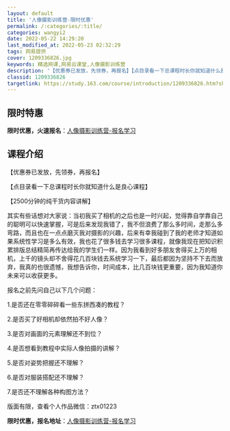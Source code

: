 ```yaml
---
layout: default
title: '人像摄影训练营-限时优惠'
permalink: /:categories/:title/
categories: wangyi2
date: 2022-05-22 14:29:20
last_modified_at: 2022-05-23 02:32:29
tags: 网易提供
cover: 1209336826.jpg
keywords: 精选网课,网易云课堂,人像摄影训练营
description: '【优惠券已发放，先领券，再报名】【点目录看一下总课程时长你就知道什么是良心课程】【2500分钟的纯干货内容讲解】其实有些'
classid: 1209336826
targetlink: https://study.163.com/course/introduction/1209336826.htm?share=1&shareId=1025206652&utm_campaign=share&utm_medium=iphoneShare&utm_source=&utm_u=1025206652
---
```


## 限时特惠

**限时优惠，火速报名**：[人像摄影训练营-报名学习](https://study.163.com/course/introduction/1209336826.htm?share=1&shareId=1025206652&utm_campaign=share&utm_medium=iphoneShare&utm_source=&utm_u=1025206652)

## 课程介绍

【优惠券已发放，先领券，再报名】

【点目录看一下总课程时长你就知道什么是良心课程】

【2500分钟的纯干货内容讲解】



其实有些话想对大家说：当初我买了相机的之后也是一时兴起，觉得靠自学靠自己的聪明可以快速掌握，可是后来发现我错了，我不但浪费了那么多时间，走那么多弯路，而且也在一点点磨灭我对摄影的兴趣，后来有幸我碰到了我的老师才知道如果系统性学习是多么有效，我也花了很多钱去学习很多课程，就像我现在把知识积累排版总结精简再传达给我的学生们一样。因为我看到好多朋友舍得买上万的相机，上千的镜头却不舍得花几百块钱去系统学习一下，最后都因为坚持不下去而放弃，我真的也很遗憾，我想告诉你，时间成本，比几百块钱更重要，因为我知道你未来可以收获更多。



报名之前先问自己以下几个问题：

1.是否还在零零碎碎看一些东拼西凑的教程？

2.是否买了好相机却依然拍不好人像？

3.是否对画面的元素理解还不到位？

4.是否想看到教程中实际人像拍摄的讲解？

5.是否对姿势把握还不理解？

6.是否对服装搭配还不理解？

7.是否还不理解各种构图方法？



版面有限，查看个人作品微信：ztx01223

**限时优惠，报名地址**：[人像摄影训练营-报名学习](https://study.163.com/course/introduction/1209336826.htm?share=1&shareId=1025206652&utm_campaign=share&utm_medium=iphoneShare&utm_source=&utm_u=1025206652)

